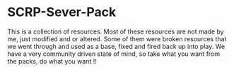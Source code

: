 # SCRP-Sever-Pack
This is a collection of resources. Most of these resources are not made by me, just modified and or altered. Some of them were broken resources that we went through and used as a base, fixed and fired back up into play.  We have a very community driven state of mind, so take what you want from the packs, do what you want !!
